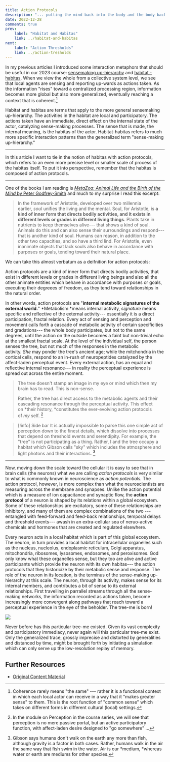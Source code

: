 ```yaml
---
title: Action Protocols
description: "... putting the mind back into the body and the body back into nature"
date: 2022-12-28
comments: true
prev:
    label: "Habitat and Habitas"
    link: ../habitat-and-habitas
next:
    label: "Action Thresholds"
    link: ../action-tresholds
---
```


In my previous articles I introduced some interaction metaphors that should be useful in our 2023 course: [sensemaking up-hierarchy](new-theory-of-the-body/up-hierarchy) and [habitat - habitas](new-theory-of-the-body/habitat-and-habitas). When we view the whole from a collective system level, we see that local agents are sensing and reporting up-wards as actions taken. As the information "rises" toward a centralized processing region, information becomes more global but also more generalized, eventually reaching a context that is coherent.[^1]

Habitat and habitas are terms that apply to the more general sensemaking up-hierarchy. The activities in the habitat are local and participatory. The actions taken have an immediate, direct effect on the internal state of the actor, catalyzing sense-making processes. The sense that is made, the internal meaning, is the habitas of the actor. Habitat-habitas refers to much more specific interaction patterns than the generalized term "sense-making up-hierarchy."

---

In this article I want to tie in the notion of habitas with action protocols, which refers to an even more precise level or smaller scale of process of the habitas itself. To put it into perspective, remember that the habitas is composed of action protocols.

---

One of the books I am reading is *[MetaZoa](https://www.amazon.com/Metazoa-Animal-Life-Birth-Mind/dp/0374207941/ref=sr_1_3?crid=FEFFF9OC1RIK&keywords=peter+godfrey-smith&qid=1671553152&sprefix=peter+godfrey%2Caps%2C179&sr=8-3)*[:](https://www.amazon.com/Metazoa-Animal-Life-Birth-Mind/dp/0374207941/ref=sr_1_3?crid=FEFFF9OC1RIK&keywords=peter+godfrey-smith&qid=1671553152&sprefix=peter+godfrey%2Caps%2C179&sr=8-3)*[ Animal Life and the Birth of the Mind](https://www.amazon.com/Metazoa-Animal-Life-Birth-Mind/dp/0374207941/ref=sr_1_3?crid=FEFFF9OC1RIK&keywords=peter+godfrey-smith&qid=1671553152&sprefix=peter+godfrey%2Caps%2C179&sr=8-3)*[ by Peter Godfrey-Smith](https://www.amazon.com/Metazoa-Animal-Life-Birth-Mind/dp/0374207941/ref=sr_1_3?crid=FEFFF9OC1RIK&keywords=peter+godfrey-smith&qid=1671553152&sprefix=peter+godfrey%2Caps%2C179&sr=8-3) and much to my surprise I read this excerpt:

> In the framework of Aristotle, developed over two millennia earlier, *soul* unifies the living and the mental. Soul, for Aristotle, is **a kind of inner form that directs bodily activities, and it exists in different levels or grades in different living things**. Plants take in nutrients to keep themselves alive--- that shows a kind of soul. Animals do this and can also sense their surroundings and respond--- that is another kind of soul. Humans can reason, in addition to the other two capacities, and so have a third lind. For Aristotle, even inanimate objects that lack souls also behave in accordance with purposes or goals, tending toward their natural place.

We can take this almost verbatum as a deifnition for action protocols:

Action protocols are a kind of inner form that directs bodily activities, that exist in different levels or grades in different living beings and also all the other animate entities which behave in accordance with purposes or goals, executing their degreees of freedom, as they tend toward relationships in the natural order.

In other words, action protocols are "**internal metabolic signatures of the external world.**" *Metabolism *means internal activity, *signature* means specific and reflective of the external activity--- essentially it is a direct participation, fractal relation. Every act of sensing and perception and movement calls forth a cascade of metabolic activity of certain specificities and gradations--- the whole body participates, but not to the same degrees, until the action on the outside becomes a faint but non-trivial echo at the smallest fractal scale. At the level of the individual self, the person senses the tree, but not much of the responses in the metabolic activity. *She* may ponder the tree's ancient age; while the mitchondria in the cortical cells, respond to an in-rush of neuropeptides catalyzed by the affect-laden perceptual event. Every external action, has an equal and reflective internal resonance--- in reality the perceptual experience is spread out across the entire moment.

> The tree doesn't stamp an image in my eye or mind which then my brain has to read. This is non-sense.
>
> Rather, the tree has direct access to the metabolic agents and their cascading resonance through the perceptual activity. This effect on *their history, *constitutes the ever-evolving action protocols of *my* self. [^2]

> [!info] Side bar
> It is actually impossible to parse this one simple act of perception down to the finest details, which dissolve into processes that depend on threshold events and serendipity. For example, the "tree" is not participating as a thing. Rather, I and the tree occupy a habitat which Gibson calls "sky" which includes the atmosphere and light photons and their interactions. [^3]

* * * * *

Now, moving down the scale toward the cellular it is easy to see that in brain cells (the neurons) what we are calling *action protocols* is very similar to what is commonly known in neuroscience as *action potentials.* The action protocol, however, is more complex than what the neuroscientists are measuring across the membrane and synapses. Unlike the action potential which is a measure of ion capacitance and synaptic flow, the **action protocol** of a neuron is shaped by its relations within a global ecosystem. Some of these relationships are excitatory, some of these relationships are inhibitory, and many of them are complex combinations of the two --- entangled with feed-forward and feed-back relationships, temporal delays and threshold events--- awash in an extra-cellular sea of neruo-active chemicals and hormones that are created and regulated elsewhere.

Every neuron acts in a local habitat which is part of this global ecosystem. The neuron, in turn provides a local habitat for intracellular organelles such as the nucleus, nucleolus, endoplasmic reticulum, Golgi apparatus, mitochondria, ribosomes, lysosomes, endosomes, and peroxisomes. God only know what these organelles sense, but they too are alive and active participants which provide the neuron with its own habitas--- the action protocols that they historicize by their metabolic sense and response. The role of the neuron in its location, is the terminus of the sense-making up-hierarchy at this scale. The neuron, through its activity, makes sense for its internal members, and contributes a bit of sense to its external relationships. First travelling in parrallel streams through all the sense-making networks, the information recorded as actions taken, become increasingly more convergent along pathways that reach toward a perceptual experience in the eye of the beholder. The tree-me is born!

![](../../images/the-tree-me-is-born.jpg)

Never before has this particular tree-me existed. Given its vast complexity and participatory immediacy, never again will this particular tree-me exist. Only the generalized trace, grossly imprecise and distorted by generalities and distanced by time, might be brought forth by initiating a simulation which can only serve up the low-resolution replay of memory.

## Further Resources

- [Original Content Material](https://bonnittaroy.substack.com/p/a-new-theory-of-the-body-action-protocols)

[^1]: Coherence rarely means "the same" --- rather it is a functional context in which each local actor can receive in a way that it "makes greater sense" to them. This is the root function of "common sense" which takes on different forms in different cultural (local) settings.

[^2]: In the module on Perception in the course series, we will see that perception is no mere passive portal, but an active participatory function, with affect-laden desire designed to "go somewhere" ...

[^3]: Gibson says humans don't walk on the earth any more than fish, although gravity is a factor in both cases. Rather, humans walk in the air the same way that fish swim in the water. Air is our *medium, *whereas water or earth are mediums for other species.

